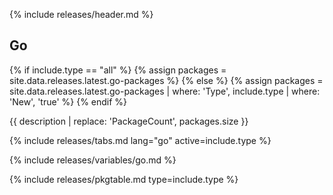 {% include releases/header.md %}

## Go

{% if include.type == "all" %}
  {% assign packages = site.data.releases.latest.go-packages %}
{% else %}
  {% assign packages = site.data.releases.latest.go-packages | where: 'Type', include.type | where: 'New', 'true' %}
{% endif %}

{{ description | replace: 'PackageCount', packages.size }}

{% include releases/tabs.md lang="go" active=include.type %}

{% include releases/variables/go.md %}

{% include releases/pkgtable.md type=include.type %}

